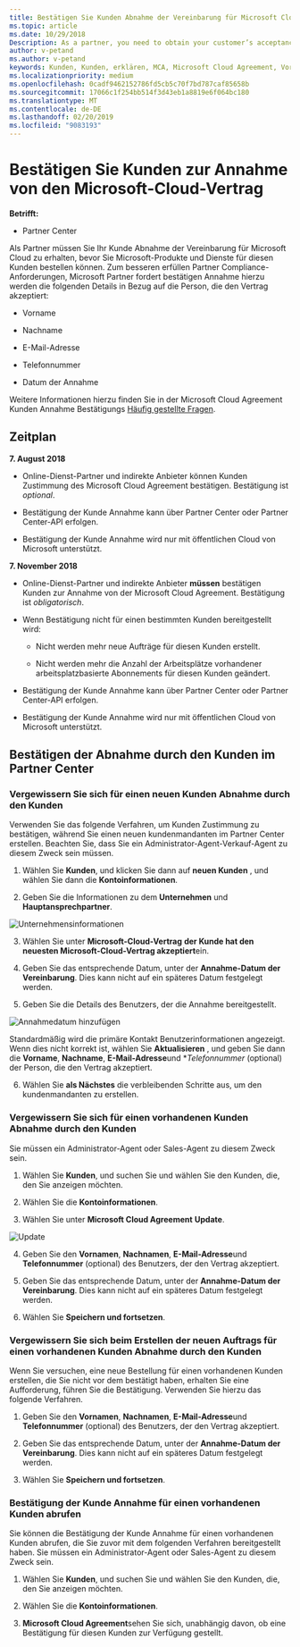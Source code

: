 ```yaml
---
title: Bestätigen Sie Kunden Abnahme der Vereinbarung für Microsoft Cloud | Partner Center
ms.topic: article
ms.date: 10/29/2018
Description: As a partner, you need to obtain your customer’s acceptance of the Microsoft Cloud Agreement before you can order Microsoft products and services for that customer. To better help partners meet compliance requirements, Microsoft asks partners to confirm acceptance by providing certain details regarding the person who accepted the agreement.
author: v-petand
ms.author: v-petand
keywords: Kunden, Kunden, erklären, MCA, Microsoft Cloud Agreement, Vorlagen für kundenverträge
ms.localizationpriority: medium
ms.openlocfilehash: 0cadf9462152786fd5cb5c70f7bd787caf85658b
ms.sourcegitcommit: 17066c1f254bb514f3d43eb1a8819e6f064bc180
ms.translationtype: MT
ms.contentlocale: de-DE
ms.lasthandoff: 02/20/2019
ms.locfileid: "9083193"
---
```

# <a name="confirm-customer-acceptance-of-the-microsoft-cloud-agreement"></a>Bestätigen Sie Kunden zur Annahme von den Microsoft-Cloud-Vertrag

**Betrifft:**
-  Partner Center

Als Partner müssen Sie Ihr Kunde Abnahme der Vereinbarung für Microsoft Cloud zu erhalten, bevor Sie Microsoft-Produkte und Dienste für diesen Kunden bestellen können. Zum besseren erfüllen Partner Compliance-Anforderungen, Microsoft Partner fordert bestätigen Annahme hierzu werden die folgenden Details in Bezug auf die Person, die den Vertrag akzeptiert: 

-   Vorname

-   Nachname

-   E-Mail-Adresse

-   Telefonnummer

-   Datum der Annahme

Weitere Informationen hierzu finden Sie in der Microsoft Cloud Agreement Kunden Annahme Bestätigungs [Häufig gestellte Fragen](https://docs.microsoft.com/en-us/partner-center/confirm-consent-faq).

## <a name="schedule"></a>Zeitplan

**7. August 2018**

-   Online-Dienst-Partner und indirekte Anbieter können Kunden Zustimmung des Microsoft Cloud Agreement bestätigen. Bestätigung ist *optional*.

-   Bestätigung der Kunde Annahme kann über Partner Center oder Partner Center-API erfolgen.

-   Bestätigung der Kunde Annahme wird nur mit öffentlichen Cloud von Microsoft unterstützt.


**7. November 2018**

-   Online-Dienst-Partner und indirekte Anbieter **müssen** bestätigen Kunden zur Annahme von der Microsoft Cloud Agreement. Bestätigung ist *obligatorisch*.

-   Wenn Bestätigung nicht für einen bestimmten Kunden bereitgestellt wird:

    -   Nicht werden mehr neue Aufträge für diesen Kunden erstellt.

    -   Nicht werden mehr die Anzahl der Arbeitsplätze vorhandener arbeitsplatzbasierte Abonnements für diesen Kunden geändert.

-   Bestätigung der Kunde Annahme kann über Partner Center oder Partner Center-API erfolgen.

-   Bestätigung der Kunde Annahme wird nur mit öffentlichen Cloud von Microsoft unterstützt.


## <a name="confirming-customer-acceptance-in-partner-center"></a>Bestätigen der Abnahme durch den Kunden im Partner Center

### <a name="confirm-customer-acceptance-for-a-new-customer"></a>Vergewissern Sie sich für einen neuen Kunden Abnahme durch den Kunden

Verwenden Sie das folgende Verfahren, um Kunden Zustimmung zu bestätigen, während Sie einen neuen kundenmandanten im Partner Center erstellen. Beachten Sie, dass Sie ein Administrator-Agent-Verkauf-Agent zu diesem Zweck sein müssen.
 
1.  Wählen Sie **Kunden**, und klicken Sie dann auf **neuen Kunden** , und wählen Sie dann die **Kontoinformationen**.

2.  Geben Sie die Informationen zu dem **Unternehmen** und **Hauptansprechpartner**.

![Unternehmensinformationen](images/mca/mca1.png)

3.  Wählen Sie unter **Microsoft-Cloud-Vertrag** **der Kunde hat den neuesten Microsoft-Cloud-Vertrag akzeptiert**ein. 

4.  Geben Sie das entsprechende Datum, unter der **Annahme-Datum der Vereinbarung**. Dies kann nicht auf ein späteres Datum festgelegt werden.

5.  Geben Sie die Details des Benutzers, der die Annahme bereitgestellt. 

![Annahmedatum hinzufügen](images/mca/MCA3.png)

Standardmäßig wird die primäre Kontakt Benutzerinformationen angezeigt. Wenn dies nicht korrekt ist, wählen Sie **Aktualisieren** , und geben Sie dann die **Vorname**, **Nachname**, **E-Mail-Adresse**und **Telefonnummer* (optional) der Person, die den Vertrag akzeptiert.

6.  Wählen Sie **als Nächstes** die verbleibenden Schritte aus, um den kundenmandanten zu erstellen.

### <a name="confirm-customer-acceptance-for-an-existing-customer"></a>Vergewissern Sie sich für einen vorhandenen Kunden Abnahme durch den Kunden

Sie müssen ein Administrator-Agent oder Sales-Agent zu diesem Zweck sein. 

1.  Wählen Sie **Kunden**, und suchen Sie und wählen Sie den Kunden, die, den Sie anzeigen möchten. 

2.  Wählen Sie die **Kontoinformationen**.

3.  Wählen Sie unter **Microsoft Cloud Agreement** **Update**.

![Update](images/mca/mca4.png)

4.  Geben Sie den **Vornamen**, **Nachnamen**, **E-Mail-Adresse**und **Telefonnummer** (optional) des Benutzers, der den Vertrag akzeptiert.

5.  Geben Sie das entsprechende Datum, unter der **Annahme-Datum der Vereinbarung**. Dies kann nicht auf ein späteres Datum festgelegt werden.

6.  Wählen Sie **Speichern und fortsetzen**.

### <a name="confirm-customer-acceptance-while-creating-new-order-for-an-existing-customer"></a>Vergewissern Sie sich beim Erstellen der neuen Auftrags für einen vorhandenen Kunden Abnahme durch den Kunden

Wenn Sie versuchen, eine neue Bestellung für einen vorhandenen Kunden erstellen, die Sie nicht vor dem bestätigt haben, erhalten Sie eine Aufforderung, führen Sie die Bestätigung. Verwenden Sie hierzu das folgende Verfahren. 

1.  Geben Sie den **Vornamen**, **Nachnamen**, **E-Mail-Adresse**und **Telefonnummer** (optional) des Benutzers, der den Vertrag akzeptiert.

2.  Geben Sie das entsprechende Datum, unter der **Annahme-Datum der Vereinbarung**. Dies kann nicht auf ein späteres Datum festgelegt werden.

3.  Wählen Sie **Speichern und fortsetzen**.


### <a name="retrieve-confirmation-of-customer-acceptance-for-an-existing-customer"></a>Bestätigung der Kunde Annahme für einen vorhandenen Kunden abrufen

Sie können die Bestätigung der Kunde Annahme für einen vorhandenen Kunden abrufen, die Sie zuvor mit dem folgenden Verfahren bereitgestellt haben. Sie müssen ein Administrator-Agent oder Sales-Agent zu diesem Zweck sein. 

1.  Wählen Sie **Kunden**, und suchen Sie und wählen Sie den Kunden, die, den Sie anzeigen möchten. 

2.  Wählen Sie die **Kontoinformationen**.

3.  **Microsoft Cloud Agreement**sehen Sie sich, unabhängig davon, ob eine Bestätigung für diesen Kunden zur Verfügung gestellt.

